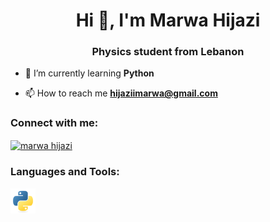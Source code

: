 <h1 align="center">Hi 👋, I'm Marwa Hijazi</h1>
<h3 align="center">Physics student from Lebanon</h3>

- 🌱 I’m currently learning **Python**

- 📫 How to reach me **hijaziimarwa@gmail.com**

<h3 align="left">Connect with me:</h3>
<p align="left">
<a href="https://linkedin.com/in/marwa hijazi" target="blank"><img align="center" src="https://raw.githubusercontent.com/rahuldkjain/github-profile-readme-generator/master/src/images/icons/Social/linked-in-alt.svg" alt="marwa hijazi" height="30" width="40" /></a>
</p>

<h3 align="left">Languages and Tools:</h3>
<p align="left"> <a href="https://www.python.org" target="_blank" rel="noreferrer"> <img src="https://raw.githubusercontent.com/devicons/devicon/master/icons/python/python-original.svg" alt="python" width="40" height="40"/> </a> </p>
